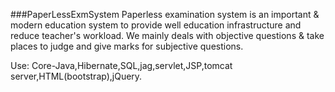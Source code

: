 ###PaperLessExmSystem
Paperless examination system is an important & modern education system to provide well education infrastructure and reduce teacher's workload. We mainly deals with objective questions & take places to judge and give marks for subjective questions.

Use: Core-Java,Hibernate,SQL,jag,servlet,JSP,tomcat server,HTML(bootstrap),jQuery.
